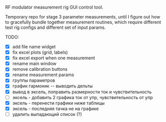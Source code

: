 RF modulator measurement rig GUI control tool.

Temporary repo for stage 3 parameter measurements, until I figure out how to gracefully bundle together measurement routines, which require different test rig configs and different set of input params.

TODO:

- [x] add file name widget
- [x] fix excel plots (grid, labels)
- [x] fix excel export when one measurement
- [x] rename main window
- [x] remove calibration buttons
- [x] rename measurement params
- [x] группы параметров
- [x] график гармоник -- выводить дельты
- [x] вывод в эксель, поправить размерности ток и чувствительность
- [ ] эксель - добавить 2 графика ток от упр, чувствительность от упр
- [x] эксель - перенести графики ниже таблицы
- [x] эксель - последняя тачка не на графике
- [ ] удалить выпадающий список (?)
